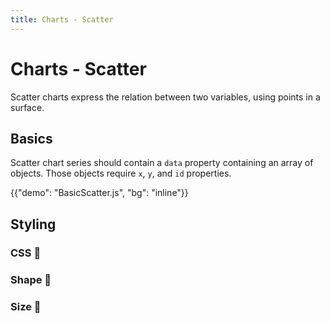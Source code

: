 ```yaml
---
title: Charts - Scatter
---
```


# Charts - Scatter

<p class="description">Scatter charts express the relation between two variables, using points in a surface.</p>

## Basics

Scatter chart series should contain a `data` property containing an array of objects.
Those objects require `x`, `y`, and `id` properties.

{{"demo": "BasicScatter.js", "bg": "inline"}}

## Styling

### CSS 🚧

### Shape 🚧

### Size 🚧
